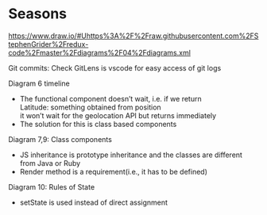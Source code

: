 # Seasons 
https://www.draw.io/#Uhttps%3A%2F%2Fraw.githubusercontent.com%2FStephenGrider%2Fredux-code%2Fmaster%2Fdiagrams%2F04%2Fdiagrams.xml

Git commits: Check GitLens is vscode for easy access of git logs

Diagram 6 timeline
* The functional component doesn’t wait, i.e. if we return <div>Latitude: something obtained from position</div> it won’t wait for the geolocation API but returns immediately 
* The solution for this is class based components

Diagram 7,9: Class components
* JS inheritance is prototype inheritance and the classes are different from Java or Ruby
* Render method is a requirement(i.e., it has to be defined)

Diagram 10: Rules of State
* setState is used instead of direct assignment